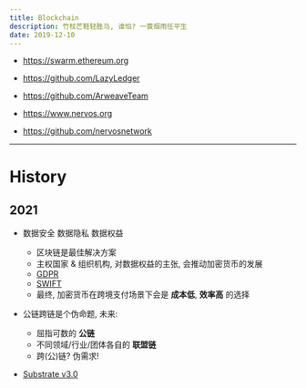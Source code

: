 ```yaml
---
title: Blockchain
description: 竹杖芒鞋轻胜马, 谁怕? 一蓑烟雨任平生
date: 2019-12-10
---
```


* https://swarm.ethereum.org
* https://github.com/LazyLedger
* https://github.com/ArweaveTeam

* https://www.nervos.org
* https://github.com/nervosnetwork

------------------

# History

## 2021

* 数据安全 数据隐私 数据权益
  - 区块链是最佳解决方案
  - 主权国家 & 组织机构, 对数据权益的主张, 会推动加密货币的发展
  - [GDPR](https://en.wikipedia.org/wiki/General_Data_Protection_Regulation)
  - [SWIFT](https://en.wikipedia.org/wiki/Society_for_Worldwide_Interbank_Financial_Telecommunication)
  - 最终, 加密货币在跨境支付场景下会是 **成本低**, **效率高** 的选择

* 公链跨链是个伪命题, 未来:
  - 屈指可数的 **公链**
  - 不同领域/行业/团体各自的 **联盟链**
  - 跨(公)链? 伪需求!

* [Substrate v3.0](https://github.com/paritytech/substrate/releases/tag/v3.0.0)
